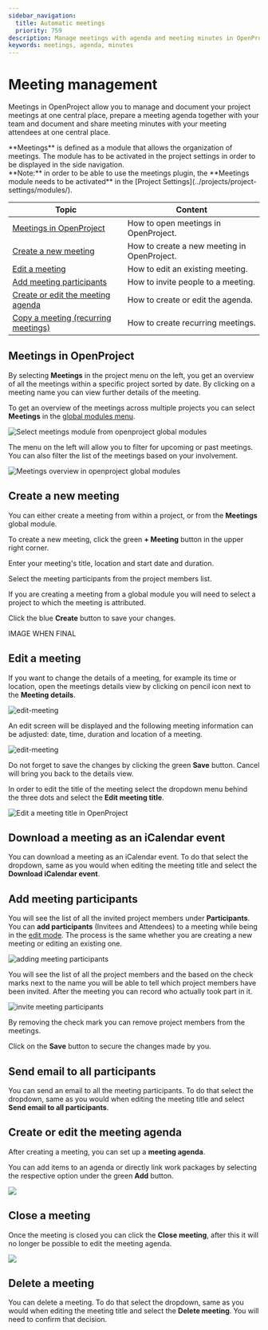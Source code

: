 ```yaml
---
sidebar_navigation:
  title: Automatic meetings
  priority: 759
description: Manage meetings with agenda and meeting minutes in OpenProject.
keywords: meetings, agenda, minutes
---
```


# Meeting management

Meetings in OpenProject allow you to manage and document your project meetings at one central place, prepare a meeting agenda together with your team and document and share meeting minutes with your meeting attendees at one central place.

<div class="glossary">
**Meetings** is defined as a module that allows the organization of meetings. The module has to be activated in the project settings in order to be displayed in the side navigation.
</div>
**Note:** in order to be able to use the meetings plugin, the **Meetings module needs to be activated** in the [Project Settings](../projects/project-settings/modules/).


| Topic                                                                     | Content                                     |
|---------------------------------------------------------------------------|---------------------------------------------|
| [Meetings in OpenProject](#meetings-in-openproject)                       | How to open meetings in OpenProject.        |
| [Create a new meeting](#create-a-new-meeting)                             | How to create a new meeting in OpenProject. |
| [Edit a meeting](#edit-a-meeting)                                         | How to edit an existing meeting.            |
| [Add meeting participants](#add-meeting-participants)                     | How to invite people to a meeting.          |
| [Create or edit the meeting agenda](#create-or-edit-the-meeting-agenda)   | How to create or edit the agenda.           |
| [Copy a meeting (recurring meetings)](#copy-a-meeting-recurring-meetings) | How to create recurring meetings.           |

## Meetings in OpenProject

By selecting **Meetings** in the project menu on the left, you get an overview of all the meetings within a specific project sorted by date. By clicking on a meeting name you can view further details of the meeting.

To get an overview of the meetings across multiple projects you can select **Meetings** in the [global modules menu](https://www.openproject.org/docs/user-guide/home/global-modules/).

![Select meetings module from openproject global modules ](openproject_userguide_meetings_module_select.png)

The menu on the left will allow you to filter for upcoming or past meetings. You can also filter the list of the meetings based on your involvement. 

![Meetings overview in openproject global modules](openproject_userguide_dynamic_meetings_overview.png)

## Create a new meeting

You can either create a meeting from within a project, or from the **Meetings** global module. 

To create a new meeting, click the green **+ Meeting** button in the upper right corner.

Enter your meeting's title, location and start date and duration.

Select the meeting participants from the project members list.

If you are creating a meeting from a global module you will need to select a project to which the meeting is attributed.

Click the blue **Create** button to save your changes.

IMAGE WHEN FINAL

## Edit a meeting

If you want to change the details of a meeting, for example its time or location, open the meetings details view by clicking on pencil icon next to the **Meeting details**. 

![edit-meeting](openproject_userguide_edit_dynamic_meeting.png)

An edit screen will be displayed and the following meeting information can be adjusted: date, time, duration and location of a meeting.



![edit-meeting](openproject_userguide_edit_screen.png)

Do not forget to save the changes by clicking the green **Save** button. Cancel will bring you back to the details view.

In order to edit the title of the meeting select the dropdown menu behind the three dots and select the **Edit meeting title**.

 ![Edit a meeting title in OpenProject](openproject_userguid_dynamic_meeting_edit_title.png)

## Download a meeting as an iCalendar event

You can download a meeting as an iCalendar event. To do that select the dropdown, same as you would when editing the meeting title and select the **Download iCalendar event**.

 

## Add meeting participants

You will see the list of all the invited project members under **Participants**. You can **add participants** (Invitees and Attendees) to a meeting while being in the [edit mode](#edit-a-meeting). The process is the same whether you are creating a new meeting or editing an existing one. 

![adding meeting participants](openproject_dynamic_meetings_add_participants.png)

You will see the list of all the project members and the based on the check marks next to the name you will be able to tell which project members have been invited. After the meeting you can record who actually took part in it.

![invite meeting participants](openproject_dynamic_meetings_add_new_participants.png)

By removing the check mark you can remove project members from the meetings.

Click on the **Save** button to secure the changes made by you.

## Send email to all participants

You can send an email to all the meeting participants. To do that select the dropdown, same as you would when editing the meeting title and select **Send email to all participants**.

## Create or edit the meeting agenda

After creating a meeting, you can set up a **meeting agenda**.

You can add items to an agenda or directly link work packages by selecting the respective option under the green **Add** button.

![](openproject_dynamic_meetings_add_agenda_item.png)

## Close a meeting

Once the meeting is closed you can click the **Close meeting**, after this it will no longer be possible to edit the meeting agenda.

![](openproject_userguide_close_meeting.png)

## Delete a meeting

You can delete a meeting. To do that select the dropdown, same as you would when editing the meeting title and select the **Delete meeting**. You will need to confirm that decision.
